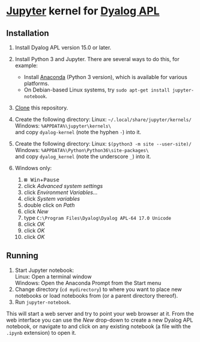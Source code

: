 # [Jupyter](http://jupyter.org/) kernel for [Dyalog APL](https://www.dyalog.com/)

## Installation

1. Install Dyalog APL version 15.0 or later.
1. Install Python 3 and Jupyter. There are several ways to do this, for example:
   * Install [Anaconda](https://www.anaconda.com/download/) (Python 3 version), which is available for various platforms.
   * On Debian-based Linux systems, try `sudo apt-get install jupyter-notebook`.
1. [Clone](https://help.github.com/articles/cloning-a-repository/) this repository.
1. Create the following directory:
   Linux: `~/.local/share/jupyter/kernels/`  
   Windows: `%APPDATA%\jupyter\kernels\`  
   and copy `dyalog-kernel` (note the hyphen `-`) into it.
1. Create the following directory:
   Linux: `$(python3 -m site --user-site)/`  
   Windows: `%APPDATA%\Python\Python36\site-packages\`  
   and copy `dyalog_kernel` (note the underscore `_`) into it.
1. Windows only:

   1. <kbd>**⊞** Win</kbd>+<kbd>Pause</kbd>
   1. click *Advanced system settings*
   1. click *Environment Variables…*
   1. click *System variables*
   1. double click on *Path*
   1. click *New*
   1. type `C:\Program Files\Dyalog\Dyalog APL-64 17.0 Unicode`
   1. click *OK*
   1. click *OK*
   1. click *OK*

## Running

1. Start Jupyter notebook:  
   Linux: Open a terminal window  
   Windows: Open the Anaconda Prompt from the Start menu
1. Change directory (`cd mydirectory`) to where you want to place new notebooks or load notebooks from (or a parent directory thereof).
1. Run `jupyter-notebook`.

This will start a web server and try to point your web browser at it. From the web interface you can use the *New* drop-down to create a new Dyalog APL notebook, or navigate to and click on any existing notebook (a file with the `.ipynb` extension) to open it.
